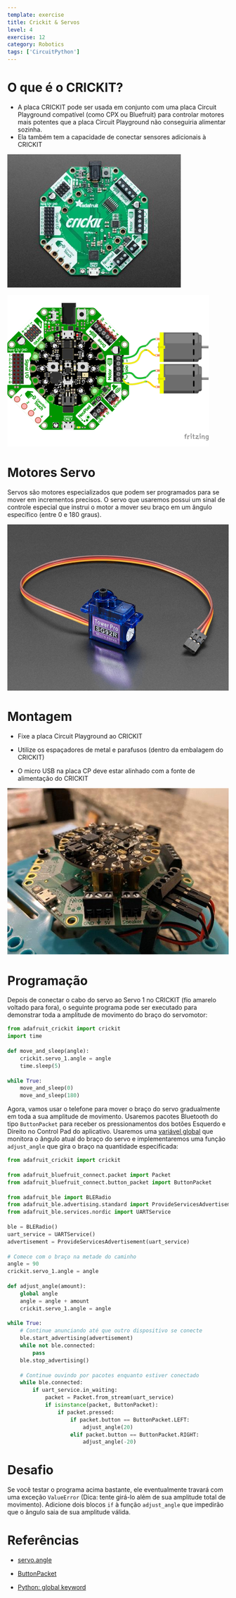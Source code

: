 ```yaml
---
template: exercise
title: Crickit & Servos
level: 4
exercise: 12
category: Robotics
tags: ['CircuitPython']
---
```


# O que é o CRICKIT?

- A placa CRICKIT pode ser usada em conjunto com uma placa Circuit Playground compatível (como CPX ou Bluefruit) para controlar motores mais potentes que a placa Circuit Playground não conseguiria alimentar sozinha.
- Ela também tem a capacidade de conectar sensores adicionais à CRICKIT

![](../../../makecode/robotics/E5/Lesson51.jpg)

![](../../../makecode/robotics/E5/Lesson52.png)

# Motores Servo

Servos são motores especializados que podem ser programados para se mover em incrementos precisos. O servo que usaremos possui um sinal de controle especial que instrui o motor a mover seu braço em um ângulo específico (entre 0 e 180 graus).

![](servo.jpg)

# Montagem

- Fixe a placa Circuit Playground ao CRICKIT

- Utilize os espaçadores de metal e parafusos (dentro da embalagem do CRICKIT)

- O micro USB na placa CP deve estar alinhado com a fonte de alimentação do CRICKIT

![](../../../makecode/robotics/E6/Assembly3.jpg)

# Programação

Depois de conectar o cabo do servo ao Servo 1 no CRICKIT (fio amarelo voltado para fora), o seguinte programa pode ser executado para demonstrar toda a amplitude de movimento do braço do servomotor:

```python
from adafruit_crickit import crickit
import time

def move_and_sleep(angle):
    crickit.servo_1.angle = angle
    time.sleep(5)

while True:
    move_and_sleep(0)
    move_and_sleep(180)
```

Agora, vamos usar o telefone para mover o braço do servo gradualmente em toda a sua amplitude de movimento. Usaremos pacotes Bluetooth do tipo `ButtonPacket` para receber os pressionamentos dos botões Esquerdo e Direito no Control Pad do aplicativo. Usaremos uma [variável global](https://www.w3schools.com/python/python_variables_global.asp) que monitora o ângulo atual do braço do servo e implementaremos uma função `adjust_angle` que gira o braço na quantidade especificada:

```python
from adafruit_crickit import crickit

from adafruit_bluefruit_connect.packet import Packet
from adafruit_bluefruit_connect.button_packet import ButtonPacket

from adafruit_ble import BLERadio
from adafruit_ble.advertising.standard import ProvideServicesAdvertisement
from adafruit_ble.services.nordic import UARTService

ble = BLERadio()
uart_service = UARTService()
advertisement = ProvideServicesAdvertisement(uart_service)

# Comece com o braço na metade do caminho
angle = 90
crickit.servo_1.angle = angle

def adjust_angle(amount):
    global angle
    angle = angle + amount
    crickit.servo_1.angle = angle

while True:
    # Continue anunciando até que outro dispositivo se conecte
    ble.start_advertising(advertisement)
    while not ble.connected:
        pass
    ble.stop_advertising()

    # Continue ouvindo por pacotes enquanto estiver conectado
    while ble.connected:
        if uart_service.in_waiting:
            packet = Packet.from_stream(uart_service)
            if isinstance(packet, ButtonPacket):
                if packet.pressed:
                    if packet.button == ButtonPacket.LEFT:
                        adjust_angle(20)
                    elif packet.button == ButtonPacket.RIGHT:
                        adjust_angle(-20)
```

# Desafio

Se você testar o programa acima bastante, ele eventualmente travará com uma exceção `ValueError` (Dica: tente girá-lo além de sua amplitude total de movimento). Adicione dois blocos `if` à função `adjust_angle` que impedirão que o ângulo saia de sua amplitude válida.

# Referências

- [servo.angle](https://docs.circuitpython.org/projects/motor/en/latest/api.html#adafruit_motor.servo.Servo)

- [ButtonPacket](https://docs.circuitpython.org/projects/bluefruitconnect/en/latest/api.html#adafruit-bluefruit-connect-button-packet)

- [Python: global keyword](https://www.w3schools.com/python/gloss_python_global_keyword.asp)
